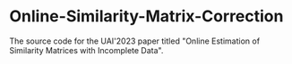 # Online-Similarity-Matrix-Correction
The source code for the UAI'2023 paper titled "Online Estimation of Similarity Matrices with Incomplete Data".
